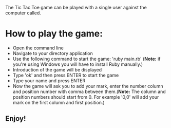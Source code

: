 The Tic Tac Toe game can be played with a single user against the computer called.

# How to play the game:

- Open the command line
- Navigate to your directory application
- Use the following command to start the game: 'ruby main.rb' (__Note:__ if you're using Windows you will have to install Ruby manually.)
- Introduction of the game will be displayed
- Type 'ok' and then press ENTER to start the game
- Type your name and press ENTER
- Now the game will ask you to add your mark, enter the number column and position number with comma between them.(__Note:__ The column and position numbers should start from 0. For example '0,0' will add your mark on the first column and first position.)

## Enjoy!
